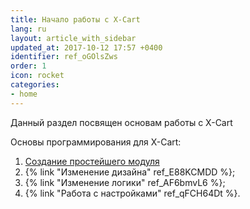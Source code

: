 ```yaml
---
title: Начало работы с X-Cart
lang: ru
layout: article_with_sidebar
updated_at: 2017-10-12 17:57 +0400
identifier: ref_oGOlsZws
order: 1
icon: rocket
categories:
- home
---
```


Данный раздел посвящен основам работы с X-Cart 

Основы программирования для X-Cart:

1.  [Создание простейшего модуля](http://devs.x-cart.com/ru/getting_started/step_1_-_creating_simplest_module.html "Начало работы")
2.  {% link "Изменение дизайна" ref_E88KCMDD %};
3.  {% link "Изменение логики" ref_AF6bmvL6 %};
4.  {% link "Работа с настройками" ref_qFCH64Dt %}.
